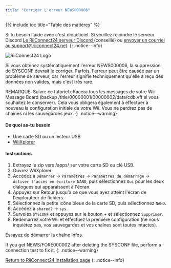 ```yaml
---
title: "Corriger L'erreur NEWS000006"
---
```


{% include toc title="Table des matières" %}

Si tu besoin l'aide avec c'est didacticiel. Si veuillez rejoindre le serveur Discord [ Le RiiConnect24 serveur Discord ](https://discord.gg/b4Y7jfD) (conseillé) ou [envoyer un courriel au support@riiconnect24.net](mailto:support@riiconnect24.net).
{: .notice--info}

![RiiConnect24 Logo](/images/WiiRC24Logo.jpg)

Si vous obtenez systématiquement l'erreur NEWS000006, la suppression de SYSCONF devrait le corriger. Parfois, l'erreur peut être causée par un problème de serveur, car l'erreur signifie techniquement qu'elle a reçu des données non valides, mais c'est très rare.

REMARQUE: Suivre ce tutoriel effacera tous les messages de votre Wii Message Board (backup /title/00000001/00000002/data/cdb.vff si vous souhaitez le conserver). Cela vous obligera également à effectuer à nouveau la configuration initiale de votre Wii. Vous ne perdrez pas de chaînes ni les sauvegardes jeux.
{: .notice--warning}

#### De quoi as-tu besoin
* Une carte SD ou un lecteur USB
* [WiiXplorer](https://sourceforge.net/projects/wiixplorer/files/latest/download)

#### Instructions

1. Extrayez le zip vers /apps/ sur votre carte SD ou clé USB.
1. Ouvrez WiiXplorer.
1. Accédez à ` Démarrer ` -> ` Paramètres ` -> ` Paramètres de démarrage ` -> ` Activer l'accès en écriture NAND `, puis sélectionnez ` Oui ` pour les deux dialogues qui apparaissent à l'écran.
1. Appuyez sur Retour jusqu'à ce que vous ayez atteint l'écran de l'explorateur de fichiers.
1. Sélectionnez la petite icône bleue de la carte SD, puis sélectionnez ` NAND `.
1. Accédez à ` shared2 ` -> ` sys `.
1. Survolez `SYSCONF` et appuyez sur le bouton + et sélectionnez ` Supprimer `.
1. Redémarrez votre Wii et effectuez la première configuration (ne vous inquiétez pas, vos sauvegardes et vos chaînes sont toutes intactes).

Essayez de démarrer la chaîne infos.

If you get NEWS/FORE000002 after deleting the SYSCONF file, perform a connection test to fix it.
{: .notice--warning}

[Return to RiiConnect24 installation page](riiconnect24)
{: .notice--info}

